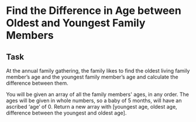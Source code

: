 # Find the Difference in Age between Oldest and Youngest Family Members

## Task
At the annual family gathering, the family likes to find the oldest living family member’s age and the youngest family member’s age and calculate the difference between them.

You will be given an array of all the family members' ages, in any order. 
The ages will be given in whole numbers, so a baby of 5 months, will have an ascribed ‘age’ of 0. 
Return a new array with [youngest age, oldest age, difference between the youngest and oldest age].



